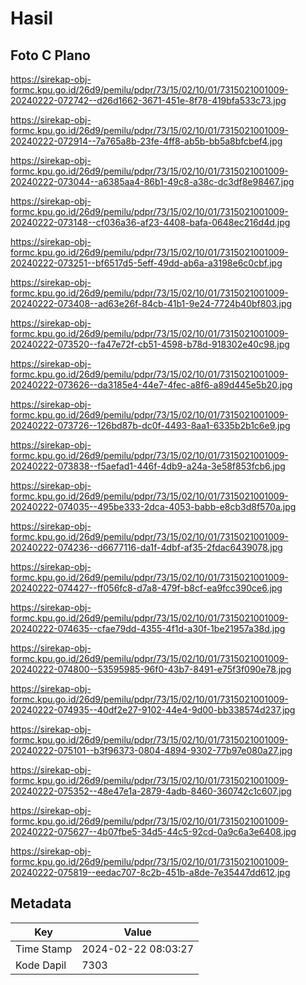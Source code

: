 # Hasil

## Foto C Plano

https://sirekap-obj-formc.kpu.go.id/26d9/pemilu/pdpr/73/15/02/10/01/7315021001009-20240222-072742--d26d1662-3671-451e-8f78-419bfa533c73.jpg

https://sirekap-obj-formc.kpu.go.id/26d9/pemilu/pdpr/73/15/02/10/01/7315021001009-20240222-072914--7a765a8b-23fe-4ff8-ab5b-bb5a8bfcbef4.jpg

https://sirekap-obj-formc.kpu.go.id/26d9/pemilu/pdpr/73/15/02/10/01/7315021001009-20240222-073044--a6385aa4-86b1-49c8-a38c-dc3df8e98467.jpg

https://sirekap-obj-formc.kpu.go.id/26d9/pemilu/pdpr/73/15/02/10/01/7315021001009-20240222-073148--cf036a36-af23-4408-bafa-0648ec216d4d.jpg

https://sirekap-obj-formc.kpu.go.id/26d9/pemilu/pdpr/73/15/02/10/01/7315021001009-20240222-073251--bf6517d5-5eff-49dd-ab6a-a3198e6c0cbf.jpg

https://sirekap-obj-formc.kpu.go.id/26d9/pemilu/pdpr/73/15/02/10/01/7315021001009-20240222-073408--ad63e26f-84cb-41b1-9e24-7724b40bf803.jpg

https://sirekap-obj-formc.kpu.go.id/26d9/pemilu/pdpr/73/15/02/10/01/7315021001009-20240222-073520--fa47e72f-cb51-4598-b78d-918302e40c98.jpg

https://sirekap-obj-formc.kpu.go.id/26d9/pemilu/pdpr/73/15/02/10/01/7315021001009-20240222-073626--da3185e4-44e7-4fec-a8f6-a89d445e5b20.jpg

https://sirekap-obj-formc.kpu.go.id/26d9/pemilu/pdpr/73/15/02/10/01/7315021001009-20240222-073726--126bd87b-dc0f-4493-8aa1-6335b2b1c6e9.jpg

https://sirekap-obj-formc.kpu.go.id/26d9/pemilu/pdpr/73/15/02/10/01/7315021001009-20240222-073838--f5aefad1-446f-4db9-a24a-3e58f853fcb6.jpg

https://sirekap-obj-formc.kpu.go.id/26d9/pemilu/pdpr/73/15/02/10/01/7315021001009-20240222-074035--495be333-2dca-4053-babb-e8cb3d8f570a.jpg

https://sirekap-obj-formc.kpu.go.id/26d9/pemilu/pdpr/73/15/02/10/01/7315021001009-20240222-074236--d6677116-da1f-4dbf-af35-2fdac6439078.jpg

https://sirekap-obj-formc.kpu.go.id/26d9/pemilu/pdpr/73/15/02/10/01/7315021001009-20240222-074427--ff056fc8-d7a8-479f-b8cf-ea9fcc390ce6.jpg

https://sirekap-obj-formc.kpu.go.id/26d9/pemilu/pdpr/73/15/02/10/01/7315021001009-20240222-074635--cfae79dd-4355-4f1d-a30f-1be21957a38d.jpg

https://sirekap-obj-formc.kpu.go.id/26d9/pemilu/pdpr/73/15/02/10/01/7315021001009-20240222-074800--53595985-96f0-43b7-8491-e75f3f090e78.jpg

https://sirekap-obj-formc.kpu.go.id/26d9/pemilu/pdpr/73/15/02/10/01/7315021001009-20240222-074935--40df2e27-9102-44e4-9d00-bb338574d237.jpg

https://sirekap-obj-formc.kpu.go.id/26d9/pemilu/pdpr/73/15/02/10/01/7315021001009-20240222-075101--b3f96373-0804-4894-9302-77b97e080a27.jpg

https://sirekap-obj-formc.kpu.go.id/26d9/pemilu/pdpr/73/15/02/10/01/7315021001009-20240222-075352--48e47e1a-2879-4adb-8460-360742c1c607.jpg

https://sirekap-obj-formc.kpu.go.id/26d9/pemilu/pdpr/73/15/02/10/01/7315021001009-20240222-075627--4b07fbe5-34d5-44c5-92cd-0a9c6a3e6408.jpg

https://sirekap-obj-formc.kpu.go.id/26d9/pemilu/pdpr/73/15/02/10/01/7315021001009-20240222-075819--eedac707-8c2b-451b-a8de-7e35447dd612.jpg


## Metadata

| Key        | Value               |
| ---------- | ------------------- |
| Time Stamp | 2024-02-22 08:03:27 |
| Kode Dapil | 7303                |



